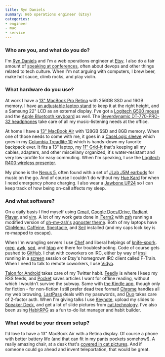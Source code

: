 ```yaml
---
title: Ryn Daniels
summary: Web operations engineer (Etsy)
categories:
- engineer
- mac
- service
---
```


### Who are you, and what do you do?

I'm [Ryn Daniels](http://twitter.com/rynchantress/ "Ryn's Twitter account.") and I'm a web operations engineer at [Etsy][]. I also do a fair amount of [speaking at conferences](http://ryn.works/speaking/ "Ryn's talks."), often about devops and other things related to tech culture. When I'm not arguing with computers, I brew beer, make hot sauce, climb rocks, and play violin.

### What hardware do you use?

At work I have a [13" MacBook Pro Retina][macbook-pro] with 256GB SSD and 16GB memory. I have [an adjustable laptop stand][adjustable-folding-ventilated-laptop-table] to keep it at the right height, and a Samsung 22" LCD as an external display. I've got a [Logitech G500 mouse][g500] and the [Apple Bluetooth keyboard][keyboard] as well. The [Beyerdynamic DT-770-PRO-32 headphones][dt-770-pro] take care of all my music-listening needs at the office.

At home I have a [13" MacBook Air][macbook-air] with 128GB SSD and 8GB memory. When one of those needs to come with me, it goes in a [CaseLogic sleeve][laps-113] which goes in my [Columbia Treadlite 10][treadlite-10] which is hands-down my favorite backpack ever. It fits a 13" laptop, my [11" Grid-It][grid-it] that's keeping all my cables, adapters, and other miscellany organized, it's water-resistant and very low-profile for easy commuting. When I'm speaking, I use the [Logitech R400 wireless presenter][wireless-presenter-r400].

My phone is the [Nexus 5][nexus-5], often found with a set of [JLab J5M earbuds][jbuds-j5m] for music on the go. And of course I couldn't do without my [Hue Kard][hue-kard] for when I need emergency phone charging. I also wear a [Jawbone UP24][up24] so I can keep track of how being on-call affects my sleep. 

### And what software?

On a daily basis I find myself using [Gmail][], [Google Docs/Drive][google-docs], [Radiant Player][radiant-player], and [vim][]. A lot of my work gets done in [iTerm2][] with [zsh][] running a modified version of [oh-my-zsh's][oh-my-zsh] [agnoster theme](https://github.com/robbyrussell/oh-my-zsh/blob/master/themes/agnoster.zsh-theme "The agnoster theme for zsh."). Both of my laptops have [ClipMenu][], [Caffeine][], [Spectacle][], and [Seil][pckeyboardhack] installed (and my caps lock key is re-mapped to escape).

When I'm wrangling servers I use [Chef][] and liberal helpings of [knife-spork][knifespork]. [grep][], [awk][], [sed][], and [htop][] are there for troubleshooting. Code of course gets pushed to [GitHub][]. I chat with coworkers on IRC, either by way of [irssi][] running in a [screen][] session or Etsy's homegrown IRC client called F-Train. When I need to talk to remote coworkers, I use [Vidyo][].

[Talon for Android][talon-android] takes care of my Twitter habit. [Feedly][] is where I keep my RSS feeds, and [Pocket][] saves articles I want for offline reading, without which I wouldn't survive the subway. Same with [the Kindle app][kindle-android], though only for fiction - for non-fiction I still prefer dead tree format! [Chrome][] handles all my web browsing, [LastPass][] deals with my passwords, and [Duo][] takes care of 2-factor auth. When I'm giving talks I use [Keynote][], upload my slides to [Speaker Deck](https://speakerdeck.com/rdaniels/ "Ryn's slides."), and get a lot of slide pictures from [cat.technology](http://cat.technology/ "A weblog with photos of cats and technology."). I've also been using [HabitRPG][] as a fun to-do list manager and habit builder.

### What would be your dream setup?

I'd love to have a 13" MacBook Air with a Retina display. Of course a phone with better battery life (and that can fit in my pants pockets somehow!). A really amazing chair, at a desk that's [covered in cat pictures](https://twitter.com/rynchantress/status/504321851154509825 "A picture of Ryn's desk and laptop covered in cat photos."). And if someone could go ahead and invent teleportation, that would be great.

[adjustable-folding-ventilated-laptop-table]: https://www.amazon.com/SOJITEK-Black-Adjustable-Ventilated-Notebook-Portable/dp/B00GS1N6EW "A folding table for laptops and tablets."
[awk]: https://en.wikipedia.org/wiki/AWK "Data formatting language/software."
[caffeine]: http://lightheadsw.com/caffeine/ "A Mac menubar application to keep your computer awake."
[chef]: https://www.chef.io/chef/ "Configuration management software."
[chrome]: https://www.google.com/intl/en/chrome/browser/ "A WebKit-based browser, where each tab runs in its own thread."
[clipmenu]: http://www.clipmenu.com/ "A clipboard manager."
[dt-770-pro]: https://north-america.beyerdynamic.com/shop/hah/headphones-and-headsets/studio-and-stage/studio-headphones/dt-770-pro.html "Closed headphones."
[duo]: https://duo.com/ "A two-factor authentication service."
[etsy]: https://www.etsy.com/ "A doily deployment system."
[feedly]: https://feedly.com/ "A feed reader."
[g500]: https://www.amazon.com/Logitech-G500-Programmable-Gaming-Mouse/dp/B002J9GDXI "A gaming mouse."
[github]: https://github.com/ "A Git code repository service."
[gmail]: https://mail.google.com/mail/ "Web-based email."
[google-docs]: https://en.wikipedia.org/wiki/Google_Docs "A web-based office suite."
[grep]: http://www.gnu.org/software/grep/ "A command-line tool for pattern matching in files."
[grid-it]: https://www.amazon.com/gp/product/B00GPGJXKQ/ "A case for organising your cables."
[habitrpg]: https://habitica.com/static/front "A productivity game."
[htop]: http://hisham.hm/htop/ "A command-line process viewer."
[hue-kard]: https://junopower.com/collections/universally-compatible-external-batteries/products/iphone-external-battery "A very thin external battery for smartphones."
[irssi]: https://irssi.org/ "A CLI irc client."
[iterm2]: https://iterm2.com/ "An alternative terminal application for Mac OS X."
[jbuds-j5m]: https://www.amazon.com/gp/product/B005VEZ550/ "In-ear headphones."
[keyboard]: https://www.apple.com/keyboard/ "The keyboard."
[keynote]: https://www.apple.com/keynote/ "Presentation software for the Mac."
[kindle-android]: https://play.google.com/store/apps/details?id=com.amazon.kindle "A Kindle client for Android."
[knifespork]: https://github.com/jonlives/knife-spork "A workflow plugin for Chef."
[laps-113]: https://www.amazon.com/gp/product/B004NY9UW8/ "A sleeve for 13 inch laptops."
[lastpass]: https://lastpass.com/ "A password manager."
[macbook-air]: https://www.apple.com/macbook-air/ "A very thin laptop."
[macbook-pro]: https://www.apple.com/macbook-pro/ "A laptop."
[nexus-5]: http://www.google.com/nexus/5/ "An Android smartphone."
[oh-my-zsh]: https://github.com/robbyrussell/oh-my-zsh "A framework of extensions and themes for the zsh shell."
[pckeyboardhack]: https://pqrs.org/osx/karabiner/seil.html.en "A Mac tool to change the functionality of the Caps Lock key."
[pocket]: https://getpocket.com/ "A service for storing links to look at later on."
[radiant-player]: http://www.sajidanwar.me/radiant-player-mac/ "A Google Play Music client for the Mac."
[screen]: http://www.gnu.org/software/screen/ "Think of it as tabs for your *nix terminal."
[sed]: http://www.gnu.org/software/sed/ "Text filtering software."
[spectacle]: https://www.spectacleapp.com/ "A Mac tool for moving and resizing windows."
[talon-android]: https://play.google.com/store/apps/details?id=com.klinker.android.twitter_l "A Twitter client."
[treadlite-10]: https://www.amazon.com/gp/product/B0058XJXZW/ "A backpack."
[up24]: https://jawbone.com/store/buy/up24 "An activity tracker worn on the wrist."
[vidyo]: https://www.vidyo.com/ "A group video chat platform."
[vim]: https://www.vim.org/ "A command-line text editor."
[wireless-presenter-r400]: https://www.logitech.com/en-us/product/wireless-presenter-r400 "A wireless presenter device."
[zsh]: http://www.zsh.org/ "An interactive shell and scripting language."
